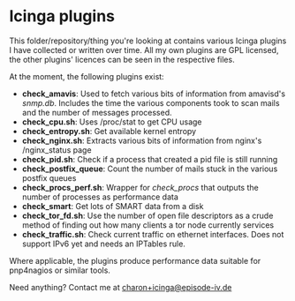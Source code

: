 Icinga plugins
==============

This folder/repository/thing you're looking at contains various Icinga plugins
I have collected or written over time. All my own plugins are GPL licensed,
the other plugins' licences can be seen in the respective files.

At the moment, the following plugins exist:

* **check_amavis**: Used to fetch various bits of information
   from amavisd's *snmp.db*. Includes the time the various
   components took to scan mails and the number of messages
   processed.
* **check_cpu.sh**: Uses /proc/stat to get CPU usage
* **check_entropy.sh**: Get available kernel entropy
* **check_nginx.sh**: Extracts various bits of information
   from nginx's /nginx_status page
* **check_pid.sh**: Check if a process that created a
   pid file is still running
* **check_postfix_queue**: Count the number of mails
   stuck in the various postfix queues
* **check_procs_perf.sh**: Wrapper for *check_procs* that
   outputs the number of processes as performance data
* **check_smart**: Get lots of SMART data from a disk
* **check_tor_fd.sh**: Use the number of open file descriptors
   as a crude method of finding out how many clients a tor node
   currently services
* **check_traffic.sh**: Check current traffic on ethernet interfaces.
   Does not support IPv6 yet and needs an IPTables rule.

Where applicable, the plugins produce performance data suitable
for pnp4nagios or similar tools.

Need anything? Contact me at charon+icinga@episode-iv.de
